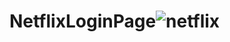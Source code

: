 # NetflixLoginPage![netflix](https://user-images.githubusercontent.com/118957608/208934112-e14b0fa9-8683-41a3-b2a6-5b52bd42dc3e.png)
